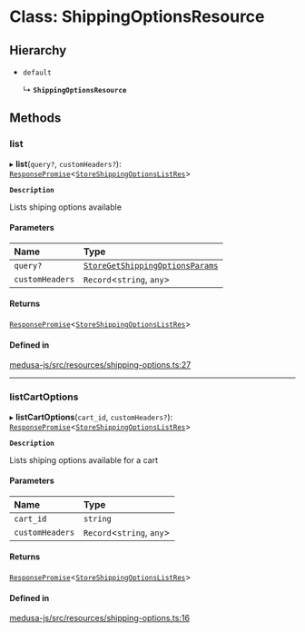 # Class: ShippingOptionsResource

## Hierarchy

- `default`

  ↳ **`ShippingOptionsResource`**

## Methods

### list

▸ **list**(`query?`, `customHeaders?`): [`ResponsePromise`](../modules/internal.md#responsepromise)<[`StoreShippingOptionsListRes`](../modules/internal-50.md#storeshippingoptionslistres)\>

**`Description`**

Lists shiping options available

#### Parameters

| Name | Type |
| :------ | :------ |
| `query?` | [`StoreGetShippingOptionsParams`](internal-50.StoreGetShippingOptionsParams.md) |
| `customHeaders` | `Record`<`string`, `any`\> |

#### Returns

[`ResponsePromise`](../modules/internal.md#responsepromise)<[`StoreShippingOptionsListRes`](../modules/internal-50.md#storeshippingoptionslistres)\>

#### Defined in

[medusa-js/src/resources/shipping-options.ts:27](https://github.com/medusajs/medusa/blob/105c68929/packages/medusa-js/src/resources/shipping-options.ts#L27)

___

### listCartOptions

▸ **listCartOptions**(`cart_id`, `customHeaders?`): [`ResponsePromise`](../modules/internal.md#responsepromise)<[`StoreShippingOptionsListRes`](../modules/internal-50.md#storeshippingoptionslistres)\>

**`Description`**

Lists shiping options available for a cart

#### Parameters

| Name | Type |
| :------ | :------ |
| `cart_id` | `string` |
| `customHeaders` | `Record`<`string`, `any`\> |

#### Returns

[`ResponsePromise`](../modules/internal.md#responsepromise)<[`StoreShippingOptionsListRes`](../modules/internal-50.md#storeshippingoptionslistres)\>

#### Defined in

[medusa-js/src/resources/shipping-options.ts:16](https://github.com/medusajs/medusa/blob/105c68929/packages/medusa-js/src/resources/shipping-options.ts#L16)
